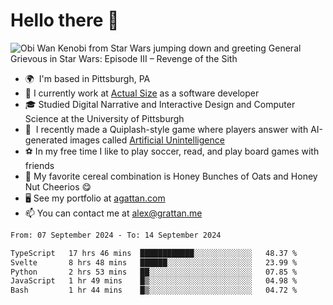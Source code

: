 <!--
**GameDog9988/GameDog9988** is a ✨ _special_ ✨ repository because its `README.md` (this file) appears on your GitHub profile.

Here are some ideas to get you started:

- 🔭 I’m currently working on ...
- 🌱 I’m currently learning ...
- 👯 I’m looking to collaborate on ...
- 🤔 I’m looking for help with ...
- 💬 Ask me about ...
- 📫 How to reach me: ...
- 😄 Pronouns: ...
- ⚡ Fun fact: ...
-->



Hello there 👋
==================================

![Obi Wan Kenobi from Star Wars jumping down and greeting General Grievous in Star Wars: Episode III – Revenge of the Sith](https://github.com/agrattan0820/agrattan0820/assets/51346343/689e56eb-29be-46a5-a079-28ea727b5f7e)


- 🌍  I'm based in Pittsburgh, PA
- 🔭  I currently work at [Actual Size](https://actualsize.com/) as a software developer
- 🎓  Studied Digital Narrative and Interactive Design and Computer Science at the University of Pittsburgh
- 👾  I recently made a Quiplash-style game where players answer with AI-generated images called [Artificial Unintelligence](https://github.com/agrattan0820/artificial-unintelligence)
- ⚽  In my free time I like to play soccer, read, and play board games with friends
- 🥣  My favorite cereal combination is Honey Bunches of Oats and Honey Nut Cheerios 😋
- 🖥️  See my portfolio at [agattan.com](http://agrattan.com/)
- 📫  You can contact me at [alex@grattan.me](mailto:alex@grattan.me)

<!--START_SECTION:waka-->

```txt
From: 07 September 2024 - To: 14 September 2024

TypeScript   17 hrs 46 mins  ████████████░░░░░░░░░░░░░   48.37 %
Svelte       8 hrs 48 mins   ██████░░░░░░░░░░░░░░░░░░░   23.99 %
Python       2 hrs 53 mins   ██░░░░░░░░░░░░░░░░░░░░░░░   07.85 %
JavaScript   1 hr 49 mins    █▒░░░░░░░░░░░░░░░░░░░░░░░   04.98 %
Bash         1 hr 44 mins    █▒░░░░░░░░░░░░░░░░░░░░░░░   04.72 %
```

<!--END_SECTION:waka-->
